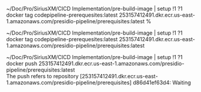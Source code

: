  ~/Doc/Pro/SiriusXM/CICD Implementation/pre-build-image | setup !1 ?1  docker tag codepipeline-prerequesites:latest 253157412491.dkr.ecr.us-east-1.amazonaws.com/presidio-pipeline/prerequisites:latest
\%                                                                                                                                       

 ~/Doc/Pro/SiriusXM/CICD Implementation/pre-build-image | setup !1 ?1  docker tag codepipeline-prerequesites:latest 253157412491.dkr.ecr.us-east-1.amazonaws.com/presidio-pipeline/prerequisites:latest

 ~/Doc/Pro/SiriusXM/CICD Implementation/pre-build-image | setup !1 ?1  docker push 253157412491.dkr.ecr.us-east-1.amazonaws.com/presidio-pipeline/prerequisites:latest                                 
The push refers to repository [253157412491.dkr.ecr.us-east-1.amazonaws.com/presidio-pipeline/prerequisites]
d86d41ef63d4: Waiting 